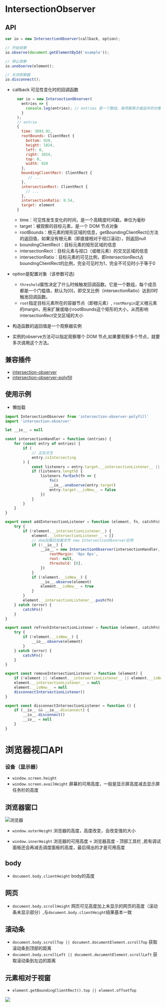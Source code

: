 # IntersectionObserver
## API
```js
var io = new IntersectionObserver(callback, option);

// 开始观察
io.observe(document.getElementById('example'));

// 停止观察
io.unobserve(element);

// 关闭观察器
io.disconnect();
```

- callback 可见性变化时的回调函数
  ```js
    var io = new IntersectionObserver(
      entries => {
        console.log(entries); // entries 是一个数组，每项都表示被监听的对象
      }
    );
    // entrie
    {
      time: 3893.92,
      rootBounds: ClientRect {
        bottom: 920,
        height: 1024,
        left: 0,
        right: 1024,
        top: 0,
        width: 920
      },
      boundingClientRect: ClientRect {
         // ...
      },
      intersectionRect: ClientRect {
        // ...
      },
      intersectionRatio: 0.54,
      target: element
    }
  ```
  - time：可见性发生变化的时间，是一个高精度时间戳，单位为毫秒
  - target：被观察的目标元素，是一个 DOM 节点对象
  - rootBounds：根元素的矩形区域的信息，getBoundingClientRect()方法的返回值，如果没有根元素（即直接相对于视口滚动），则返回null
  - boundingClientRect：目标元素的矩形区域的信息
  - intersectionRect：目标元素与视口（或根元素）的交叉区域的信息
  - intersectionRatio：目标元素的可见比例，即intersectionRect占boundingClientRect的比例，完全可见时为1，完全不可见时小于等于0


- option是配置对象（该参数可选)
  - `threshold`属性决定了什么时候触发回调函数。它是一个数组，每个成员都是一个门槛值，默认为[0]，即交叉比例（intersectionRatio）达到0时触发回调函数。
  - `root`指定目标元素所在的容器节点（即根元素）, `rootMargin`定义根元素的margin，用来扩展或缩小rootBounds这个矩形的大小，从而影响intersectionRect交叉区域的大小
- 构造函数的返回值是一个观察器实例
- 实例的observe方法可以指定观察哪个 DOM 节点,如果要观察多个节点，就要多次调用这个方法。

## 兼容插件
- [intersection-observer](https://www.npmjs.com/package/intersection-observer)
- [intersection-observer-polyfill](https://www.npmjs.com/package/intersection-observer-polyfill)
## 使用示例

- 懒加载
```js
import IntersectionObserver from 'intersection-observer-polyfill'
import 'intersection-observer' 

let __io__ = null

const intersectionHandler = function (entries) {
    for (const entry of entries) {
        if (
            // 正在交叉
            entry.isIntersecting
        ) {
            const listeners = entry.target.__intersectionListener__ || []
            if (listeners.length) {
                listeners.forEach(fn => {
                    fn()
                    __io__.unobserve(entry.target)
                    entry.target.__isNew__ = false
                })
            }
        }
    }
}

export const addIntersectionListener = function (element, fn, catchFn) {
    try {
        if (!element.__intersectionListener__) {
            element.__intersectionListener__ = []
            // dom加载后加载文件 new IntersectionObserver实例
            if (!__io__) {
                __io__ = new IntersectionObserver(intersectionHandler, {
                    rootMargin: '0px 0px',
                    root: null,
                    threshold: [0],
                })
            }
            if (!element.__isNew__) {
                __io__.observe(element)
                element.__isNew__ = true
            }
        }
        element.__intersectionListener__.push(fn)
    } catch (error) {
        catchFn()
    }
}

export const refreshIntersectionListener = function (element, catchFn) {
    try {
        if (!element.__isNew__) {
            __io__.observe(element)
        }
    } catch (error) {
        catchFn()
    }
}

export const removeIntersectionListener = function (element) {
    if (!element || !element.__intersectionListener__ || element.__isNew__ === undefined) return
    element.__intersectionListener__ = null
    element.__isNew__ = null
    disconnectIntersectionListener()
}

export const disconnectIntersectionListener = function () {
    if (__io__ && __io__.disconnect) {
        __io__.disconnect()
        __io__ = null
    }
}


```


# 浏览器视口API
### 设备（显示器）

- `window.screen.height`  
- `window.screen.availHeight`  屏幕的可用高度，一般是显示屏高度减去显示屏任务栏的高度


## 浏览器窗口
![浏览器](./images/浏览器.png)
- `window.outerHeight` 浏览器的高度，高度改变，会改变值的大小

- `window.innerHeight`  浏览器的可用高度 = 浏览器高度 - 顶部工具栏 ,若有调试面板还会再减去调度面板的高度，最后得出的才是可用高度

## body
- `document.body.clientHeight`  body的高度


## 网页
- `document.body.scrollHeight` 网页可见高度加上未显示的网页的高度（滚动条未显示部分）,与`document.body.clientHeight`结果基本一致

## 滚动条
- `document.body.scrollTop || document.documentElement.scrollTop`  获取滚动条到顶部的距离
- `document.body.scrollLeft || document.documentElement.scrollLeft` 获取滚动条到左边的距离

## 元素相对于视窗
- `element.getBoundingClientRect().top || element.offsetTop` 

![](../性能优化/懒加载/images/浏览器视图.jpeg)



